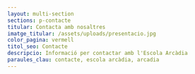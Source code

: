 ```yaml
---
layout: multi-section
sections: p-contacte
titular: Contacta amb nosaltres
imatge_titular: /assets/uploads/presentacio.jpg
color_pagina: vermell
titol_seo: Contacte
descripcio: Informació per contactar amb l'Escola Arcàdia
paraules_clau: contacte, escola arcàdia, arcadia
---
```

